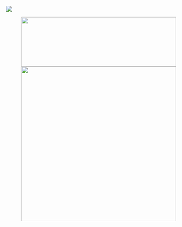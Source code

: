 <!-- [![Header](https://i.imgur.com/HUg8O6C.png "Header")](https://some-url.dev/) -->
<!-- [![Top Langs](https://github-readme-stats.vercel.app/api/top-langs/?username=alex-pober&layout=compact&border_radius=25&hide_title=true)](https://github.com/alex-pober/github-readme-stats)
![Anurag's GitHub stats](https://github-readme-stats.vercel.app/api?username=alex-pober&count_private=true&show_icons=true&border_radius=25&hide_title=true&hide=stars,issues) -->
<img src="https://i.imgur.com/HUg8O6C.png"/>
<p align="center">
  <img width=423 height="135" src="https://github-readme-stats.vercel.app/api?username=alex-pober&count_private=true&show_icons=true&border_radius=25&hide_title=true&hide=stars,issues" />
  <img width=423 src="https://github-readme-stats.vercel.app/api/top-langs/?username=alex-pober&layout=compact&border_radius=25&hide_title=true&card_width=445" />
</p>

<!--
**alex-pober/alex-pober** is a ✨ _special_ ✨ repository because its `README.md` (this file) appears on your GitHub profile.

Here are some ideas to get you started:

- 🔭 I’m currently working on ...
- 🌱 I’m currently learning ...
- 👯 I’m looking to collaborate on ...
- 🤔 I’m looking for help with ...
- 💬 Ask me about ...
- 📫 How to reach me: ...
- 😄 Pronouns: ...
- ⚡ Fun fact: ...
-->
